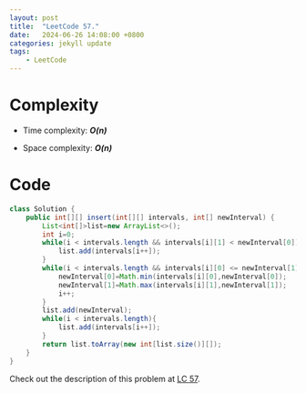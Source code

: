 ```yaml
---
layout: post
title:  "LeetCode 57."
date:   2024-06-26 14:08:00 +0800
categories: jekyll update
tags: 
    - LeetCode
---
```


# Complexity
- Time complexity: ***O(n)***

- Space complexity: ***O(n)***

# Code
```java
class Solution {
    public int[][] insert(int[][] intervals, int[] newInterval) {
        List<int[]>list=new ArrayList<>();
        int i=0;
        while(i < intervals.length && intervals[i][1] < newInterval[0]){
            list.add(intervals[i++]);
        }
        while(i < intervals.length && intervals[i][0] <= newInterval[1]){
            newInterval[0]=Math.min(intervals[i][0],newInterval[0]);
            newInterval[1]=Math.max(intervals[i][1],newInterval[1]);
            i++;
        }
        list.add(newInterval);
        while(i < intervals.length){
            list.add(intervals[i++]);
        }
        return list.toArray(new int[list.size()][]);
    }
}
```

Check out the description of this problem at [LC 57][LC-57].

[LC-57]: https://leetcode.com/problems/insert-interval/description

